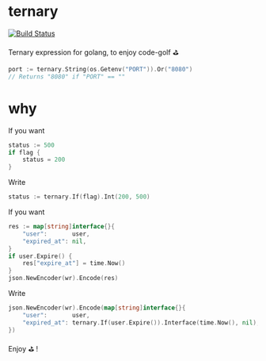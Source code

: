 # ternary

[![Build Status](https://travis-ci.org/otiai10/ternary.svg?branch=master)](https://travis-ci.org/otiai10/ternary)

Ternary expression for golang, to enjoy code-golf :golf:

```go
port := ternary.String(os.Getenv("PORT")).Or("8080")
// Returns "8080" if "PORT" == ""
```

# why

If you want

```go
status := 500
if flag {
    status = 200
}
```

Write

```go
status := ternary.If(flag).Int(200, 500)
```

If you want

```go
res := map[string]interface{}{
    "user":       user,
    "expired_at": nil,
}
if user.Expire() {
    res["expire_at"] = time.Now()
}
json.NewEncoder(wr).Encode(res)
```

Write

```go
json.NewEncoder(wr).Encode(map[string]interface{}{
    "user":       user,
    "expired_at": ternary.If(user.Expire()).Interface(time.Now(), nil),
})
```

Enjoy :golf: !
